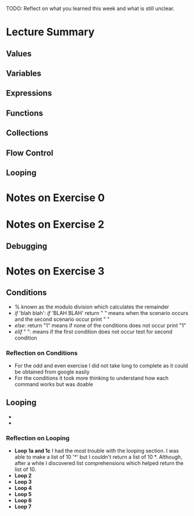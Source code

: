TODO: Reflect on what you learned this week and what is still unclear.
# Lecture Summary

## Values

## Variables

## Expressions

## Functions

## Collections

## Flow Control 

## Looping

# Notes on Exercise 0

# Notes on Exercise 2

## Debugging 

# Notes on Exercise 3 

## Conditions
- % known as the modulo division which calculates the remainder 
- _if_ 'blah blah': 
    _if_ 'BLAH BLAH' 
    return " "
means when the scenario occurs and the second scenario occur print " " 
- _else_: 
    return "1"
means if none of the conditions does not occur print "1"
- _elif_ " ": 
means if the first condition does not occur test for second condition
### Reflection on Conditions
- For the odd and even exercise I did not take long to complete as it could be obtained from google easily
- For the conditions it took more thinking to understand how each command works but was doable
## Looping 
- 
- 
### Reflection on Looping 
- __Loop 1a and 1c__ I had the most trouble with the looping section. I was able to make a list of 10 '*' but I couldn't return a list of 10 *. Although, after a while I discovered list comprehensions which helped return the list of 10.
- __Loop 2__ 
- __Loop 3__
- __Loop 4__
- __Loop 5__
- __Loop 6__
- __Loop 7__

